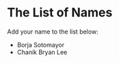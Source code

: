 The List of Names
=================

Add your name to the list below:

* Borja Sotomayor
* Chanik Bryan Lee
